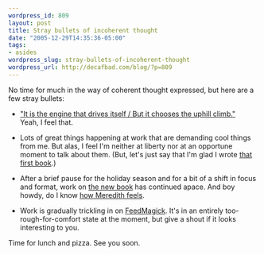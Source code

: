 ```yaml
--- 
wordpress_id: 809
layout: post
title: Stray bullets of incoherent thought
date: "2005-12-29T14:35:36-05:00"
tags: 
- asides
wordpress_slug: stray-bullets-of-incoherent-thought
wordpress_url: http://decafbad.com/blog/?p=809
---
```

No time for much in the way of coherent thought expressed, but here are a few stray bullets:

* ["It is the engine that drives itself / But it chooses the uphill climb."][ly]  
  Yeah, I feel that.

* Lots of great things happening at work that are demanding cool things from me.  But alas, I feel I'm neither at liberty nor at an opportune moment to talk about them.  (But, let's just say that I'm glad I wrote [that first book][book1].)

* After a brief pause for the holiday season and for a bit of a shift in focus and format, work on [the new book][book] has continued apace.  And boy howdy, do I know [how Meredith feels][she].

* Work is gradually trickling in on [FeedMagick][fm].  It's in an entirely too-rough-for-comfort state at the moment, but give a shout if it looks interesting to you.

Time for lunch and pizza.  See you soon.

[ly]: http://www.2112.net/powerwindows/CPlyrics.htm#cttc
[book]: http://decafbad.com/blog/2005/12/14/hacking-delicious-is-a-real-book
[book1]: http://decafbad.com/blog/2005/10/28/how-to-hack-rss-and-atom-feeds
[she]: http://meredith.wolfwater.com/wordpress/index.php/2005/12/28/the-book-progress-report/
[fm]: http://decafbad.com/trac/wiki/FeedMagick
